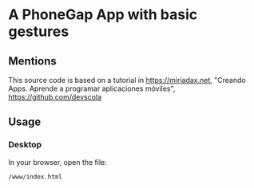 # A PhoneGap App with basic gestures

## Mentions

This source code is based on a tutorial in https://miriadax.net, "Creando Apps. Aprende a programar aplicaciones móviles", https://github.com/devscola

## Usage

### Desktop

In your browser, open the file:

    /www/index.html

